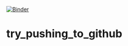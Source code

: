 [![Binder](https://mybinder.org/badge_logo.svg)](https://mybinder.org/v2/gh/vitekcode/try_pushing_to_github/master)

# try_pushing_to_github
 

